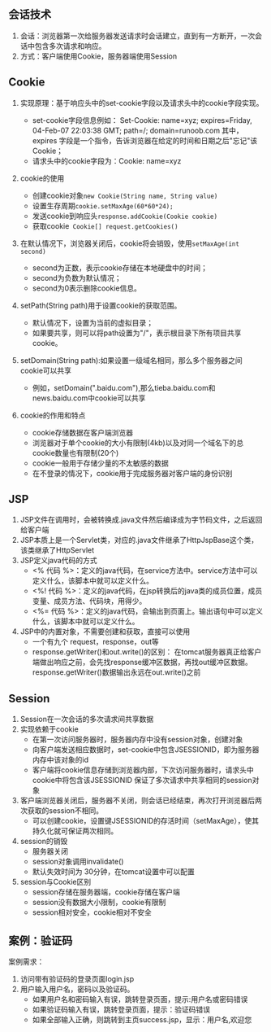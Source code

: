 ## 会话技术
1. 会话：浏览器第一次给服务器发送请求时会话建立，直到有一方断开，一次会话中包含多次请求和响应。
2. 方式：客户端使用Cookie，服务器端使用Session

## Cookie
1. 实现原理：基于响应头中的set-cookie字段以及请求头中的cookie字段实现。
    + set-cookie字段信息例如：
        Set-Cookie: name=xyz; expires=Friday, 04-Feb-07 22:03:38 GMT; path=/; domain=runoob.com
        其中，expires 字段是一个指令，告诉浏览器在给定的时间和日期之后"忘记"该 Cookie；
    + 请求头中的cookie字段为：Cookie: name=xyz

2. cookie的使用
    + 创建cookie对象`new Cookie(String name, String value)`
    + 设置生存周期`cookie.setMaxAge(60*60*24);`
    + 发送cookie到响应头`response.addCookie(Cookie cookie)`
    + 获取cookie` Cookie[] request.getCookies()`

3. 在默认情况下，浏览器关闭后，cookie将会销毁，使用`setMaxAge(int second)`
    + second为正数，表示cookie存储在本地硬盘中的时间；
    + second为负数为默认情况；
    + second为0表示删除cookie信息。

4. setPath(String path)用于设置cookie的获取范围。
    + 默认情况下，设置为当前的虚拟目录；
    + 如果要共享，则可以将path设置为"/"，表示根目录下所有项目共享cookie。

5. setDomain(String path):如果设置一级域名相同，那么多个服务器之间cookie可以共享
    + 例如，setDomain(".baidu.com"),那么tieba.baidu.com和news.baidu.com中cookie可以共享

6. cookie的作用和特点
    + cookie存储数据在客户端浏览器
    + 浏览器对于单个cookie的大小有限制(4kb)以及对同一个域名下的总cookie数量也有限制(20个)
    + cookie一般用于存储少量的不太敏感的数据
    + 在不登录的情况下，cookie用于完成服务器对客户端的身份识别
    
## JSP
1. JSP文件在调用时，会被转换成.java文件然后编译成为字节码文件，之后返回给客户端
2. JSP本质上是一个Servlet类，对应的.java文件继承了HttpJspBase这个类，该类继承了HttpServlet
3. JSP定义java代码的方式
    + <%  代码 %>：定义的java代码，在service方法中。service方法中可以定义什么，该脚本中就可以定义什么。
    + <%! 代码 %>：定义的java代码，在jsp转换后的java类的成员位置，成员变量、成员方法、代码块，用得少。
    + <%= 代码 %>：定义的java代码，会输出到页面上。输出语句中可以定义什么，该脚本中就可以定义什么。
4. JSP中的内置对象，不需要创建和获取，直接可以使用
    + 一个有九个 request，response，out等
    + response.getWriter()和out.write()的区别：
      在tomcat服务器真正给客户端做出响应之前，会先找response缓冲区数据，再找out缓冲区数据。
      response.getWriter()数据输出永远在out.write()之前
      
## Session
1. Session在一次会话的多次请求间共享数据
2. 实现依赖于cookie
    + 在第一次访问服务器时，服务器内存中没有session对象，创建对象
    + 向客户端发送相应数据时，set-cookie中包含JSESSIONID，即为服务器内存中该对象的id
    + 客户端将cookie信息存储到浏览器内部，下次访问服务器时，请求头中cookie中将包含该JSESSIONID
    保证了多次请求中共享相同的session对象
3. 客户端浏览器关闭后，服务器不关闭，则会话已经结束，再次打开浏览器后两次获取的session不相同。
    + 可以创建cookie，设置键JSESSIONID的存活时间（setMaxAge），使其持久化就可保证两次相同。
4. session的销毁
    + 服务器关闭
    + session对象调用invalidate()
    + 默认失效时间为 30分钟，在tomcat设置中可以配置
5. session与Cookie区别
    + session存储在服务器端，cookie存储在客户端
    + session没有数据大小限制，cookie有限制
    + session相对安全，cookie相对不安全
    
    
## 案例：验证码
案例需求：
1. 访问带有验证码的登录页面login.jsp
2. 用户输入用户名，密码以及验证码。
	+ 如果用户名和密码输入有误，跳转登录页面，提示:用户名或密码错误
    + 如果验证码输入有误，跳转登录页面，提示：验证码错误
    + 如果全部输入正确，则跳转到主页success.jsp，显示：用户名,欢迎您